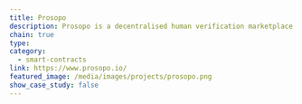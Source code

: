 ```yaml
---
title: Prosopo
description: Prosopo is a decentralised human verification marketplace that secures smart contracts against bot attacks.
chain: true
type:
category:
  - smart-contracts
link: https://www.prosopo.io/
featured_image: /media/images/projects/prosopo.png
show_case_study: false
---
```

